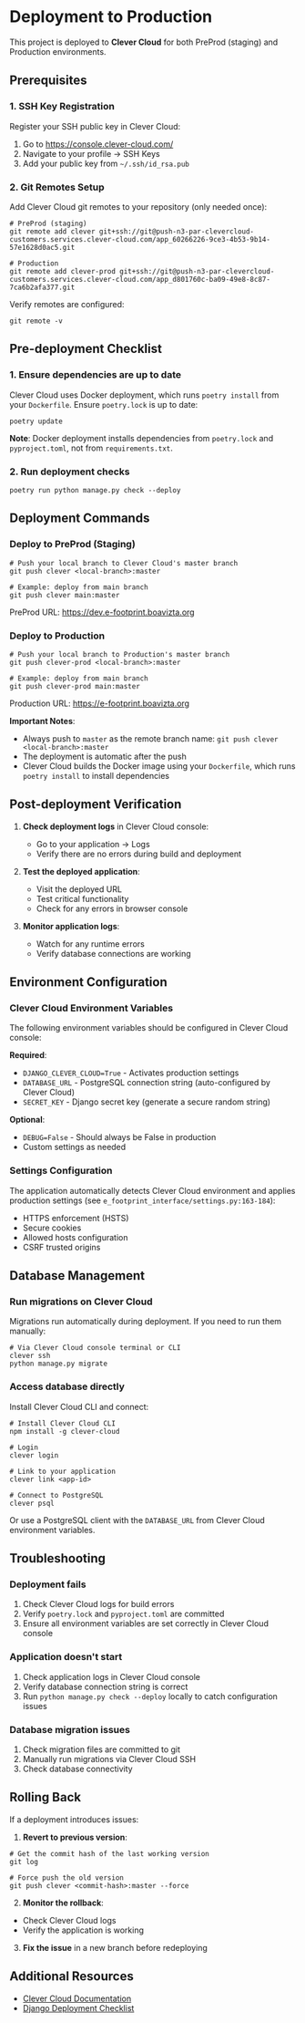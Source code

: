 # Deployment to Production

This project is deployed to **Clever Cloud** for both PreProd (staging) and Production environments.

## Prerequisites

### 1. SSH Key Registration
Register your SSH public key in Clever Cloud:
1. Go to https://console.clever-cloud.com/
2. Navigate to your profile → SSH Keys
3. Add your public key from `~/.ssh/id_rsa.pub`

### 2. Git Remotes Setup
Add Clever Cloud git remotes to your repository (only needed once):

```shell
# PreProd (staging)
git remote add clever git+ssh://git@push-n3-par-clevercloud-customers.services.clever-cloud.com/app_60266226-9ce3-4b53-9b14-57e1628d0ac5.git

# Production
git remote add clever-prod git+ssh://git@push-n3-par-clevercloud-customers.services.clever-cloud.com/app_d801760c-ba09-49e8-8c87-7ca6b2afa377.git
```

Verify remotes are configured:
```shell
git remote -v
```

## Pre-deployment Checklist

### 1. Ensure dependencies are up to date
Clever Cloud uses Docker deployment, which runs `poetry install` from your `Dockerfile`. Ensure `poetry.lock` is up to date:

```shell
poetry update
```

**Note**: Docker deployment installs dependencies from `poetry.lock` and `pyproject.toml`, not from `requirements.txt`.

### 2. Run deployment checks
```shell
poetry run python manage.py check --deploy
```

## Deployment Commands

### Deploy to PreProd (Staging)
```shell
# Push your local branch to Clever Cloud's master branch
git push clever <local-branch>:master

# Example: deploy from main branch
git push clever main:master
```

PreProd URL: https://dev.e-footprint.boavizta.org

### Deploy to Production
```shell
# Push your local branch to Production's master branch
git push clever-prod <local-branch>:master

# Example: deploy from main branch
git push clever-prod main:master
```

Production URL: https://e-footprint.boavizta.org

**Important Notes**:
- Always push to `master` as the remote branch name: `git push clever <local-branch>:master`
- The deployment is automatic after the push
- Clever Cloud builds the Docker image using your `Dockerfile`, which runs `poetry install` to install dependencies

## Post-deployment Verification

1. **Check deployment logs** in Clever Cloud console:
   - Go to your application → Logs
   - Verify there are no errors during build and deployment

2. **Test the deployed application**:
   - Visit the deployed URL
   - Test critical functionality
   - Check for any errors in browser console

3. **Monitor application logs**:
   - Watch for any runtime errors
   - Verify database connections are working

## Environment Configuration

### Clever Cloud Environment Variables
The following environment variables should be configured in Clever Cloud console:

**Required**:
- `DJANGO_CLEVER_CLOUD=True` - Activates production settings
- `DATABASE_URL` - PostgreSQL connection string (auto-configured by Clever Cloud)
- `SECRET_KEY` - Django secret key (generate a secure random string)

**Optional**:
- `DEBUG=False` - Should always be False in production
- Custom settings as needed

### Settings Configuration
The application automatically detects Clever Cloud environment and applies production settings (see `e_footprint_interface/settings.py:163-184`):
- HTTPS enforcement (HSTS)
- Secure cookies
- Allowed hosts configuration
- CSRF trusted origins

## Database Management

### Run migrations on Clever Cloud
Migrations run automatically during deployment. If you need to run them manually:

```shell
# Via Clever Cloud console terminal or CLI
clever ssh
python manage.py migrate
```

### Access database directly
Install Clever Cloud CLI and connect:
```shell
# Install Clever Cloud CLI
npm install -g clever-cloud

# Login
clever login

# Link to your application
clever link <app-id>

# Connect to PostgreSQL
clever psql
```

Or use a PostgreSQL client with the `DATABASE_URL` from Clever Cloud environment variables.

## Troubleshooting

### Deployment fails
1. Check Clever Cloud logs for build errors
2. Verify `poetry.lock` and `pyproject.toml` are committed
3. Ensure all environment variables are set correctly in Clever Cloud console

### Application doesn't start
1. Check application logs in Clever Cloud console
2. Verify database connection string is correct
3. Run `python manage.py check --deploy` locally to catch configuration issues

### Database migration issues
1. Check migration files are committed to git
2. Manually run migrations via Clever Cloud SSH
3. Check database connectivity

## Rolling Back

If a deployment introduces issues:

1. **Revert to previous version**:
```shell
# Get the commit hash of the last working version
git log

# Force push the old version
git push clever <commit-hash>:master --force
```

2. **Monitor the rollback**:
- Check Clever Cloud logs
- Verify the application is working

3. **Fix the issue** in a new branch before redeploying

## Additional Resources

- [Clever Cloud Documentation](https://www.clever-cloud.com/doc/)
- [Django Deployment Checklist](https://docs.djangoproject.com/en/stable/howto/deployment/checklist/)
